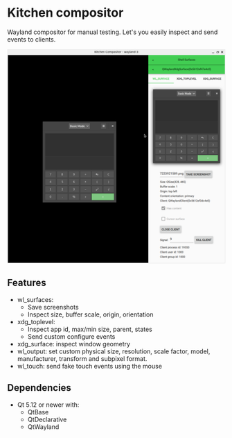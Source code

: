 # Kitchen compositor

Wayland compositor for manual testing. Let's you easily inspect and send events to clients.

![screenshot](kitchen-compositor.png)

## Features

- wl\_surfaces:
  - Save screenshots
  - Inspect size, buffer scale, origin, orientation
- xdg\_toplevel:
  - Inspect app id, max/min size, parent, states
  - Send custom configure events
- xdg\_surface: inspect window geometry
- wl\_output: set custom physical size, resolution, scale factor, model, manufacturer, transform and subpixel format.
- wl\_touch: send fake touch events using the mouse

## Dependencies

- Qt 5.12 or newer with:
  - QtBase
  - QtDeclarative
  - QtWayland
